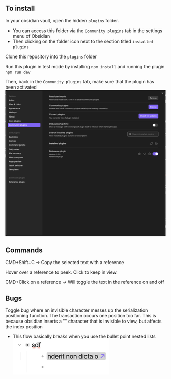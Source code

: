 ## To install

In your obsidian vault, open the hidden `plugins` folder.

- You can access this folder via the `Community plugins` tab in the settings menu of Obsidian
- Then clicking on the folder icon next to the section titled `installed plugins`

Clone this repository into the `plugins` folder

Run this plugin in test mode by installing `npm install` and running the plugin `npm run dev`

Then, back in the `Community plugins` tab, make sure that the plugin has been activated
![](activated.png)

## Commands

CMD+Shift+C -> Copy the selected text with a reference

Hover over a reference to peek. Click to keep in view.

CMD+Click on a reference -> Will toggle the text in the reference on and off

## Bugs

Toggle bug where an invisible character messes up the serialization positioning function. The transaction occurs one position too far. This is because obsidian inserts a "&#x200B;" character that is invisible to view, but affects the index position

- This flow basically breaks when you use the bullet point nested lists
  ![Bug.png](Bug.png)
